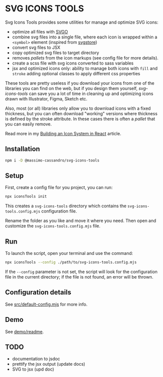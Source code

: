 # SVG ICONS TOOLS

Svg Icons Tools provides some utilities for manage and optimize SVG icons:

* optimize all files with [SVGO](https://svgo.dev/)
* combine svg files into a single file, where each icon is wrapped within a `<symbol>` element (inspired from [svgstore](https://github.com/svgstore/svgstore)) 
* convert svg files to JSX
* copy optimized svg files to target directory
* removes *pallets* from the icon markups (see config file for more details).
* create a scss file with svg icons converted to sass variables
* jsx and optimized icons only: ability to manage both icons with `fill` and `stroke` adding optional classes to apply different css properties

These tools are pretty useless if you download your icons from one of the libraries you can find on the web, but if you design them yourself, *svg-icons-tools* can save you a lot of time in cleaning up and optimizing icons drawn with Illustrator, Figma, Sketch etc.

Also, most (or all) libraries only allow you to download icons with a fixed thickness, but you can often download "working" versions where thickness is defined by the stroke attribute. In these cases there is often a *pallet* that you can easily remove.

Read more in my [Building an Icon System in React](https://medium.com/better-programming/building-an-icon-system-in-react-16757d73cc35) article.

## Installation

```bash
npm i -D @massimo-cassandro/svg-icons-tools
```

## Setup

First, create a config file for you project, you can run:

```bash
npx iconsTools init
```

This creates a `svg-icons-tools` directory which contains the `svg-icons-tools.config.mjs` configuration file.

Rename the folder as you like and move it where you need. Then open and customize the `svg-icons-tools.config.mjs` file.

## Run

To launch the script, open your terminal and use the command:

```bash
npx iconsTools --config ./path/to/svg-icons-tools.config.mjs
```

If the `--config` parameter is not set, the script will look for the configuration file in the current directory; if the file is not found, an error will be thrown.


## Configuration details

See [src/default-config.mjs](src/default-config.mjs) for more info.

## Demo

See [demo/readme](demo/readme.md).

## TODO
* documentation to jsdoc
* prettify the jsx output (update docs)
* SVG to jsx (upd doc)
